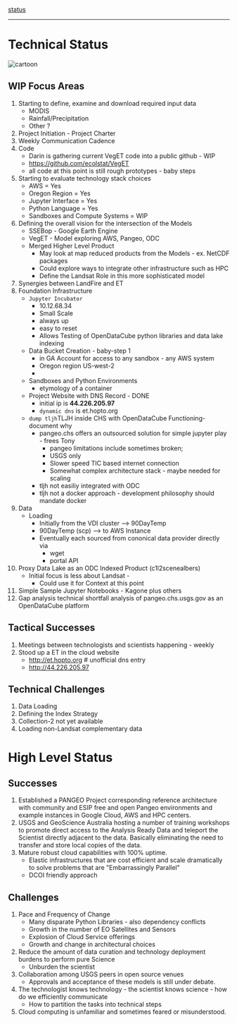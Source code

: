 <u>status</u>

---

# Technical Status

![cartoon](https://drive.google.com/open?id=1t-MqgkL6i7SEc41sTSykH1uSa5ev7oYK)

## WIP Focus Areas
1. Starting to define, examine and download required input data
	- MODIS
	- Rainfall/Precipitation
	- Other ?
1. Project Initiation - Project Charter
2. Weekly Communication Cadence
2. Code
	- Darin is gathering current VegET code into a public github - WIP
	- https://github.com/ecolstat/VegET
	- all code at this point is still rough prototypes - baby steps
2. Starting to evaluate technology stack choices
	- AWS = Yes
	- Oregon Region = Yes
	- Jupyter Interface = Yes
	- Python Language = Yes
	- Sandboxes and Compute Systems = WIP
2. Defining the overall vision for the intersection of the Models
	- SSEBop - Google Earth Engine 
	- VegET - Model exploring AWS, Pangeo, ODC
	- Merged Higher Level Product
		- May look at map reduced products from the Models - ex. NetCDF packages
		- Could explore ways to integrate other infrastructure such as HPC
		- Define the Landsat Role in this more sophisticated model
2. Synergies between LandFire and ET
3. Foundation Infrastructure
	- `Jupyter Incubator`
		- 10.12.68.34
		- Small Scale
		- always up
		- easy to reset
		- Allows Testing of OpenDataCube python libraries and data lake indexing
	- Data Bucket Creation - baby-step 1
		- in GA Account for access to any sandbox - any AWS system
		- Oregon region US-west-2
		- 
	- Sandboxes and Python Environments
		- etymology of a container
	- Project Website with DNS Record - DONE
		- initial ip is **44.226.205.97**
		- ```dynamic dns``` is et.hopto.org
	- ```dump tljh```TLJH inside CHS with OpenDataCube Functioning- document why
		- pangeo.chs offers an outsourced solution for simple jupyter play - frees Tony
			- pangeo limitations include sometimes broken;
			- USGS only
			- Slower speed TIC based internet connection
			- Somewhat complex architecture stack - maybe needed for scaling
		- tljh not easiliy integrated with ODC
		- tljh not a docker approach - development philosophy should mandate docker
5. Data
	- Loading
		- Initially from the VDI cluster --> 90DayTemp
		- 90DayTemp (scp) --> to AWS Instance
		- Eventually each sourced from cononical data provider directly via
			- wget
			- portal API
4. Proxy Data Lake as an ODC Indexed Product (c1l2scenealbers)
	- Initial focus is less about Landsat - 
		- Could use it for Context at this point
5. Simple Sample Jupyter Notebooks - Kagone plus others
6. Gap analysis technical shortfall analysis of pangeo.chs.usgs.gov as an OpenDataCube platform

## Tactical Successes
1. Meetings between technologists and scientists happening - weekly
2. Stood up a ET in the cloud website
	- http://et.hopto.org  # unofficial dns entry
	- http://44.226.205.97

## Technical Challenges
1. Data Loading
2. Defining the Index Strategy
3. Collection-2 not yet available
4. Loading non-Landsat complementary data


# High Level Status

## Successes

1. Established a PANGEO Project corresponding reference architecture with community and ESIP free and open Pangeo environments and example instances in Google Cloud, AWS and HPC centers.
2. USGS and GeoScience Australia hosting a number of training workshops to promote direct access to the Analysis Ready Data and teleport the Scientist directly adjacent to the data. Basically eliminating the need to transfer and store local copies of the data. 
3. Mature robust cloud capabilities with 100% uptime.
	- Elastic infrastructures that are cost efficient and scale dramatically to solve problems that are "Embarrassingly Parallel"
	- DCOI friendly approach

## Challenges

1. Pace and Frequency of Change
	- Many disparate Python Libraries - also dependency conflicts
	- Growth in the number of EO Satellites and Sensors
	- Explosion of Cloud Service offerings
	- Growth and change in architectural choices
2. Reduce the amount of data curation and technology deployment burdens to perform pure Science
	- Unburden the scientist
3. Collaboration among USGS peers in open source venues
	- Approvals and acceptance of these models is still under debate.
4. The technologist knows technology - the scientist knows science - how do we efficiently communicate
	- How to partition the tasks into technical steps
5. Cloud computing is unfamiliar and sometimes feared or misunderstood.
